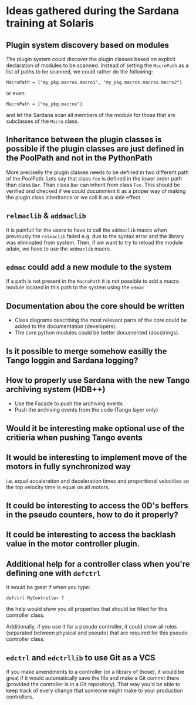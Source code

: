 # Ideas gathered during the Sardana training at Solaris

## Plugin system discovery based on modules

The plugin system could discover the plugin classes based on explicit declaration of modules to be scanned.
Instead of setting the `MacroPath` as a list of paths to be scanned, we could rather do the following:
```
MacroPath = ["my_pkg.macros.macro1", "my_pkg.macros.macros.macro2"]
```
or even:
```
MacroPath = ["my_pkg.macros"]
```
and let the Sardana scan all members of the module for those that are subclasses of the `Macro` class.

## Inheritance between the plugin classes is possible if the plugin classes are just defined in the PoolPath and not in the PythonPath

More preciselly the plugin classes needs to be defined in two different path of the PoolPath.
Lets say that class `Foo` is defined in the lower order path than class `Bar`. Than class `Bar` can inherit from class `Foo`.
This should be verified and checked if we could documment it as a proper way of making the plugin class inheritance or we call it as a side effect.

## `relmaclib` & `addmaclib`

It is painfull for the users to have to call the `addmaclib` macro when previously the `relmaclib` failed e.g. due to the syntax error and the library was eliminated from system.
Then, if we want to try to reload the module adain, we have to use the `addmaclib` macro.

## `edmac` could add a new module to the system

If a path is not present in the `MacroPath` it is not possible to add a macro module located in this path to the system using the `edmac`

## Documentation abou the core should be written

* Class diagrams describing the most relevant parts of the core could be added to the documentation (developers).
* The core python modules could be better documented (docstrings).

## Is it possible to merge somehow easilly the Tango loggin and Sardana logging?

## How to properly use Sardana with the new Tango archiving system (HDB++)

* Use the Facade to push the archiving events
* Push the archiving events from the code (Tango layer only)

## Would it be interesting make optional use of the critieria when pushing Tango events

## It would be interesting to implement move of the motors in fully synchronized way
i.e. equal accaleration and deceleration times and proportional velocities so the top velocity time is equal on all motors. 

## It could be interesting to access the 0D's beffers in the pseudo counters, how to do it properly?

## It could be interesting to access the backlash value in the motor controller plugin.

## Additional help for a controller class when you're defining one with `defctrl`
It would be great if when you type:
```
defctrl MyController ?
```
the help would show you all properties that should be filled for this controller class.

Additionally, if you use it for a pseudo controller, it could show all roles (separated between physical and pseudo) that are required for this pseudo controller class.

## `edctrl` and `edctrllib` to use Git as a VCS

If you make amendments to a controller (or a library of those), it would be great if it would automatically save the file and make a Git commit there (provided the controller is in a Git repository). That way you'd be able to keep track of every change that someone might make to your production controllers.
